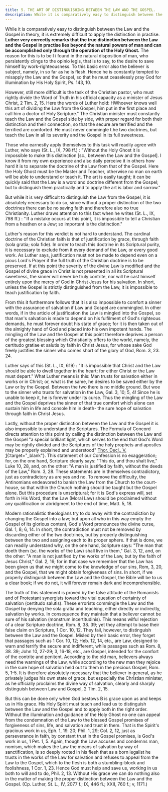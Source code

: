 ```yaml
---
title: 5. THE ART OF DISTINGUISHING BETWEEN THE LAW AND THE GOSPEL.
description: While it is comparatively easy to distinguish between the Law and the Gospel in theory, it is extremely difficult to apply the distinction in practise.
---
```


While it is comparatively easy to distinguish between the Law and the Gospel in theory, it is extremely difficult to apply the distinction in practise. **Luther very correctly remarks that the true distinction between the Law and the Gospel in practise lies beyond the natural powers of man and can be accomplished only through the operation of the Holy Ghost.** The reason for this is to be I i found in the natural disposition of man, who persistently clings to the opinio legis, that is to say, to the desire to save himself by work-righteousness. To this basic error also the believer is subject, namely, in so far as he is flesh. Hence he is constantly tempted to misapply the Law and the Gospel, so that he must ceaselessly pray God for illumination by His Holy Spirit, Ps. 143, 10.

However, still more difficult is the task of the Christian pastor, who must rightly divide the Word of Truth in his official capacity as a minister of Jesus Christ, 2 Tim. 2, 15. Here the words of Luther hold: HWhoever knows well this art of dividing the Law from the Gospel, him put in the first place and call him a doctor of Holy Scripture." The Christian minister must constantly teach the Law and the Gospel side by side, with proper regard for both their distinction and their connection, so that the secure are terrified and the terrified are comforted. He must never commingle t.he two doctrines, but teach the Law in all its severity and the Gospel in its full sweetness.

Those who earnestly apply themselves to this task will readily agree with Luther, who says (St. L., IX, 798 ff.) : "Without the Holy Ghost it is impossible to make this distinction [sc., between the Law and the Gospel]. I know it from my own experience and also daily perceive it in others how hard it is to separate the doctrine of the Law from that of the Gospel. Here the Holy Ghost must be the Master and Teacher, otherwise no man on earth will be able to understand or teach it. The art is easily taught; it can be quickly said that the Law is a word and doctrine different from the Gospel; but to distinguish them practically and to apply the art is labor and sorrow."

But while it is very difficult to distinguish the Law from the Gospel, it is absolutely necessary to do so, since without a proper distinction of the two doctrines there can be no saving faith and therefore also no true Christianity. Luther draws attention to this fact when he writes (St. L., IX, 798 ff.) : ''If a mistake occurs at this point, it is impossible to tell a Christian from a heathen or a Jew; so important is the distinction."

Luther's reason for this verdict is not hard to understand. The cardinal doctrine of the Christian faith is that of justification by grace, through faith (sola gratia; sola fide). In order to teach this doctrine in its Scriptural purity, it is necessary to exclude from it every demand of the Law, or every good work. As Luther says, justification must not be made to depend even on a pious Lord's Prayer if the full truth of the Christian doctrine is to be preserved. If at this point the severity of the divine Law is modified and the Gospel of divine grace in Christ is not presented in all its Scriptural sweetness, the sinner will never be truly contrite, nor will he cast himself entirely upon the mercy of God in Christ Jesus for his salvation. In short, unless the Gospel is strictly distinguished from the Law, it is impossible to teach justification by faith.

From this it furthermore follows that it is also impossible to comfort a sinner with the assurance of salvation if Law and Gospel are commingled. In other words, if in the article of justification the Law is mingled into the Gospel, so that man's salvation is made to depend on his fulfilment of God's righteous demands, he must forever doubt his state of grace; for it is then taken out of the almighty hand of God and placed into his own impotent hands. The mingling of the Law and the Gospel at this point therefore deprives a person of the greatest blessing which Christianity offers to the world, namely, the certitudo gratiae et salutis by faith in Christ Jesus, for whose sake God freely justifies the sinner who comes short of the glory of God, Rom. 3, 23. 24.

Luther says of this (St. L., IX, 619) : "It is impossible that Christ and the Law should be able to dwell together in the heart; for either Christ or the Law must depart." What Luther means is this: Man trusts for salvation either in works or in Christ; or, what is the same, he desires to be saved either by the Law or by the Gospel. Between the two there is no middle ground. But woe to the sinner who trusts for salvation in the Law, Gal. 3, 10; 5, 4! Since he is unable to keep it, he is forever under its curse. Thus the mingling of the Law and the Gospel deprives the sinner of that true comfort which alone can sustain him in life and console him in death- the sure hope of salvation through faith in Christ Jesus.

Lastly, without the proper distinction between the Law and the Gospel it is also impossible to understand the Scriptures. The Formula of Concord directs attention to this point by calling the distinction between the Law and the Gospel "a special brilliant light, which serves to the end that God's Word may be rightly divided and the Scriptures of the holy prophets and apostles may be properly explained and understood" [Thor. Decl., V, 1](https://thebookofconcord.org/formula-of-concord-solid-declaration/article-v/){:target="_blank"}. This statement of our Confession is no exaggeration; for, on the one hand, Scripture clearly says: "This do, and thou shalt live," Luke 10, 28, and, on the other: "A man is justified by faith, without the deeds of the Law," Rom. 3, 28. These statements are in themselves contradictory, just as contradictory as are yes and no. To remove the difficulty, the Antinomians endeavored to banish the Law from the Church to the court-house, so that within the Church nothing should be taught but the Gospel alone. But this procedure is unscriptural; for it is God's express will, set forth in His Word, that the Law (Moral Law) should be proclaimed without any qualification or abridgment to the end of time, Matt. 5, 18.

Modern rationalistic theologians try to do away with the contradiction by changing the Gospel into a law; but upon all who in this way empty the Gospel of its glorious content, God's Word pronounces the divine curse, Gal. 1, 8; 6, 14. In short, the contradiction must not be removed by discarding either of the two doctrines, but by properly distinguishing between the two and assigning each to its proper sphere. If that is done, we can readily understand why, on the one hand, Scripture says: "The man that doeth them (sc. the works of the Law) shall live in them," Gal. 3, 12, and, on the other: "A man is not justified by the works of the Law, but by the faith of Jesus Christ," Gal. 2, 16; for in that case we remember that the Law has been given us that we might come to the knowledge of our sins, Rom, 3, 20, and the Gospel, that we might obtain forgiveness of sins. In short, if we properly distinguish between the Law and the Gospel, the Bible will be to us a clear book; if we do not, it will forever remain dark and incomprehensible.

The truth of this statement is proved by the false attitude of the Romanists and of Protestant synergists toward the vital question of certainty of salvation (certitudo salutis). These errorists commingle the Law and the Gospel by denying the sola gratia and teaching, either directly or indirectly, salvation by works. In consequence they maintain that a believer cannot be sure of his salvation (monstrum incertitudinis). This means wilful rejection of a clear Scripture doctrine, Rom. 8, 38. 39; yet they attempt to base their false claim on Scripture, 1 Cor. 10, 12. They fail, however, to distinguish between the Law and the Gospel. Misled by their basic error, they forget that passages such as 1 Cor. 10, 12; Heb. 12, 14, etc., are Law, designed to warn and terrify the secure and indifferent, while passages such as Rom. 8, 38. 39; John 10, 27-29; 3, 16-18, etc., are Gospel, intended for the comfort of the contrite and penitent. According to the old man, believers always need the warnings of the Law, while according to the new man they rejoice in the sure hope of salvation held out to them in the precious Gospel, Rom. 5, 1-5. It is therefore absolutely necessary that the believer in general, as he privately judges his own state of grace, but especially the Christian minister, as he officially proclaims the divine way of salvation, clearly and sharply distinguish between Law and Gospel, 2 Tim. 2, 15.

But this can be done only when God bestows B is grace upon us and keeps us in His grace. His Holy Spirit must teach and lead us to distinguish between the Law and the Gospel and to apply both in the right order. Without the illumination and guidance of the Holy Ghost no one can appeal from the condemnation of the Law to the blessed Gospel promises of forgiveness of sins, life, and salvation and trust in them. That is the Spirit's gracious work in us, Eph. 1, 19. 20; Phil. 1, 29; Col. 2, 12, just as perseverance in faith, by constant trust in the Gospel promises, is God's work in us, 1 Pet. 1, 5. Again, though the Law accuses and condemns man, nomism, which makes the Law the means of salvation by way of sanctification, is so deeply rooted in his flesh that as a born legalist he trusts in the works of the Law for salvation and refuses to appeal from the Law to the Gospel, which to the flesh is both a stumbling-block and foolishness, 1 Cor. 1, 23. Hence God must help and save us, working in us both to will and to do, Phil. 2, 13. Without His grace we can do nothing also in the matter of making the proper distinction between the Law and the Gospel. (Cp. Luther, St. L., IV, 2077 f.; IX, 446 fi.; XXII, 760 f.; v, 1171.)